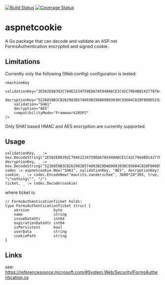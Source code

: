 [![Build Status](https://travis-ci.org/mevdschee/aspnetcookie.svg)](https://travis-ci.org/mevdschee/aspnetcookie)
[![Coverage Status](https://coveralls.io/repos/github/mevdschee/aspnetcookie/badge.svg?branch=master)](https://coveralls.io/github/mevdschee/aspnetcookie?branch=master)

# aspnetcookie

A Go package that can decode and validate an ASP.net FormsAuthentication encrypted and signed cookie.

## Limitations

Currently only the following (Web.config) configuration is tested:

```
<machineKey
    validationKey="2E502E08392C704E2234759EDA7A5940A8CE1C42C7964B8142778764CF0006C2"
    decryptionKey="5226859B3CB262982B574093B29DAD9083030C93604C820F009D5192BDEC31F2"
    validation="SHA1"
    decryption="AES"
    compatibilityMode="Framework20SP2"
/>
```

Only SHA1 based HMAC and AES encryption are currently supported.

## Usage

```
validationKey, _ := hex.DecodeString("2E502E08392C704E2234759EDA7A5940A8CE1C42C7964B8142778764CF0006C2")
decryptionKey, _ := hex.DecodeString("5226859B3CB262982B574093B29DAD9083030C93604C820F009D5192BDEC31F2")
codec := aspnetcookie.New("SHA1", validationKey, "AES", decryptionKey)
cookie, _ := codec.EncodeNew("maurits.vanderschee", 3600*24*365, true, "\"nothing\"", "/")
ticket, _ := codec.Decode(cookie)
```	

where ticket is:

```
// FormsAuthenticationTicket holds:
type FormsAuthenticationTicket struct {
	version           byte
	name              string
	issueDateUtc      int64
	expirationDateUtc int64
	isPersistent      bool
	userData          string
	cookiePath        string
}
```

## Links

see: https://referencesource.microsoft.com/#System.Web/Security/FormsAuthentication.cs

